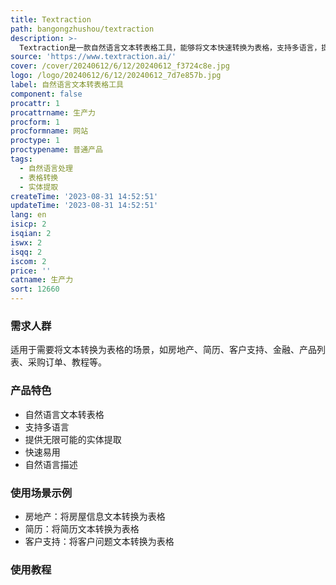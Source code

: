 ```yaml
---
title: Textraction
path: bangongzhushou/textraction
description: >-
  Textraction是一款自然语言文本转表格工具，能够将文本快速转换为表格，支持多语言，提供无限可能的实体提取，具有快速易用、自然语言描述等优势。定价根据使用量计费，适用于房地产、简历、客户支持、金融、产品列表、采购订单、教程等场景。
source: 'https://www.textraction.ai/'
cover: /cover/20240612/6/12/20240612_f3724c8e.jpg
logo: /logo/20240612/6/12/20240612_7d7e857b.jpg
label: 自然语言文本转表格工具
component: false
procattr: 1
procattrname: 生产力
procform: 1
procformname: 网站
proctype: 1
proctypename: 普通产品
tags:
  - 自然语言处理
  - 表格转换
  - 实体提取
createTime: '2023-08-31 14:52:51'
updateTime: '2023-08-31 14:52:51'
lang: en
isicp: 2
isqian: 2
iswx: 2
isqq: 2
iscom: 2
price: ''
catname: 生产力
sort: 12660
---
```




### 需求人群
适用于需要将文本转换为表格的场景，如房地产、简历、客户支持、金融、产品列表、采购订单、教程等。

### 产品特色
- 自然语言文本转表格
- 支持多语言
- 提供无限可能的实体提取
- 快速易用
- 自然语言描述

### 使用场景示例
- 房地产：将房屋信息文本转换为表格
- 简历：将简历文本转换为表格
- 客户支持：将客户问题文本转换为表格

### 使用教程


  
